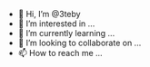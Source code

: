 - 👋 Hi, I’m @3teby
- 👀 I’m interested in ...
- 🌱 I’m currently learning ...
- 💞️ I’m looking to collaborate on ...
- 📫 How to reach me ...

<!---
3teby/3teby is a ✨ special ✨ repository because its `README.md` (this file) appears on your GitHub profile.
You can click the Preview link to take a look at your changes.
--->
